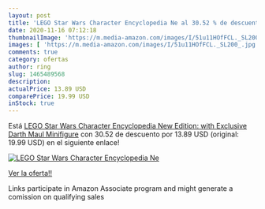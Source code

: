 ```yaml
---
layout: post
title: 'LEGO Star Wars Character Encyclopedia Ne al 30.52 % de descuento'
date: 2020-11-16 07:12:18
thumbnailImage: 'https://m.media-amazon.com/images/I/51u11HOfFCL._SL200_.jpg'
images: [ 'https://m.media-amazon.com/images/I/51u11HOfFCL._SL200_.jpg' ]
comments: true
category: ofertas
author: ring
slug: 1465489568
description:
actualPrice: 13.89 USD
comparePrice: 19.99 USD
inStock: true
---
```


Está [LEGO Star Wars Character Encyclopedia New Edition: with Exclusive Darth Maul Minifigure](https://www.amazon.com/dp/1465489568/?tag=tolees-20) con 30.52 de descuento por 13.89 USD (original: 19.99 USD) en el siguiente enlace!

[![LEGO Star Wars Character Encyclopedia Ne](https://m.media-amazon.com/images/I/51u11HOfFCL._SL200_.jpg)](https://www.amazon.com/dp/1465489568/?tag=tolees-20)

[Ver la oferta!!](https://www.amazon.com/dp/1465489568/?tag=tolees-20)

Links participate in Amazon Associate program and might generate a comission on qualifying sales


